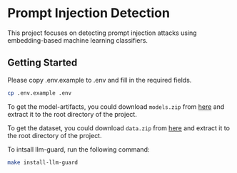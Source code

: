 # Prompt Injection Detection

This project focuses on detecting prompt injection attacks using embedding-based machine learning classifiers.


## Getting Started

Please copy .env.example to .env and fill in the required fields.
```bash
cp .env.example .env
```

To get the model-artifacts, you could download `models.zip` from [here](https://drive.google.com/drive/folders/1_-e51Ax3c3vW6HhbKCS4a2G0egb69rqy?usp=sharing) and extract it to the root directory of the project.

To get the dataset, you could download `data.zip` from [here](https://drive.google.com/drive/folders/1_-e51Ax3c3vW6HhbKCS4a2G0egb69rqy?usp=sharing) and extract it to the root directory of the project.


To intsall llm-guard, run the following command:
```bash
make install-llm-guard
```